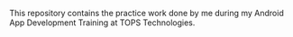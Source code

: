 This repository contains the practice work done by me during my Android App Development Training at TOPS Technologies.
